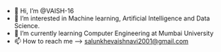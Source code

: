 - 👋 Hi, I’m @VAISH-16
- 👀 I’m interested in Machine learning, Artificial Intelligence and Data Science.
- 🌱 I’m currently learning Computer Engineering at Mumbai University
- 📫 How to reach me --> salunkhevaishnavi2001@gmail.com

<!---
VAISH-16/VAISH-16 is a ✨ special ✨ repository because its `README.md` (this file) appears on your GitHub profile.
You can click the Preview link to take a look at your changes.
--->
